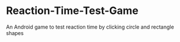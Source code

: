 # Reaction-Time-Test-Game
An Android game to test reaction time by clicking circle and rectangle shapes
